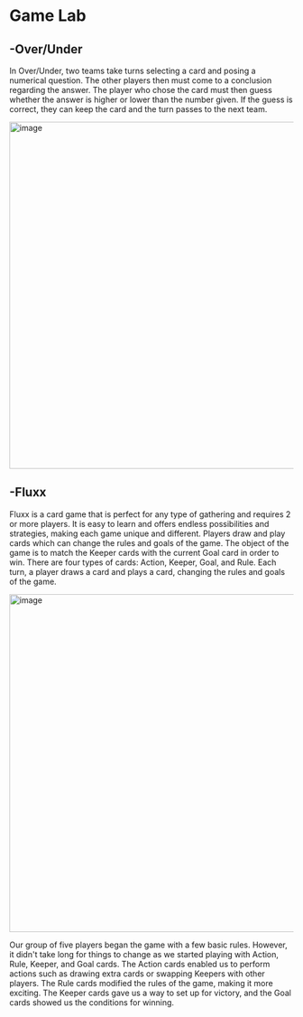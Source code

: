 # Game Lab

## -Over/Under 

In Over/Under, two teams take turns selecting a card and posing a numerical question. The other players then must come to a conclusion regarding the answer. The player who chose the card must then guess whether the answer is higher or lower than the number given. If the guess is correct, they can keep the card and the turn passes to the next team.

<img width="614" alt="image" src="https://user-images.githubusercontent.com/54965062/217737631-68fe6ede-40e9-458f-babf-8396c17b087e.png">

## -Fluxx 

Fluxx is a card game that is perfect for any type of gathering and requires 2 or more players. It is easy to learn and offers endless possibilities and strategies, making each game unique and different. Players draw and play cards which can change the rules and goals of the game. The object of the game is to match the Keeper cards with the current Goal card in order to win. There are four types of cards: Action, Keeper, Goal, and Rule. Each turn, a player draws a card and plays a card, changing the rules and goals of the game.

<img width="598" alt="image" src="https://user-images.githubusercontent.com/54965062/217737688-4caa42b1-9bc2-49cc-81e0-04b3146fb106.png">

Our group of five players began the game with a few basic rules. However, it didn't take long for things to change as we started playing with Action, Rule, Keeper, and Goal cards. The Action cards enabled us to perform actions such as drawing extra cards or swapping Keepers with other players. The Rule cards modified the rules of the game, making it more exciting. The Keeper cards gave us a way to set up for victory, and the Goal cards showed us the conditions for winning.

